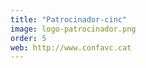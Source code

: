 ```yaml
---
title: "Patrocinador-cinc"
image: logo-patrocinador.png
order: 5
web: http://www.confavc.cat
---
```

